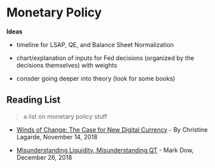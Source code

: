 # Monetary Policy

**Ideas**
* timeline for LSAP, QE, and Balance Sheet Normalization
* chart/explanation of inputs for Fed decisions (organized by the decisions themselves) with weights

* consder going deeper into theory (look for some books)

## Reading List
> a list on monetary policy stuff

* [Winds of Change: The Case for New Digital Currency](https://www.imf.org/en/News/Articles/2018/11/13/sp111418-winds-of-change-the-case-for-new-digital-currency) - By Christine Lagarde, November 14, 2018

* [Misunderstanding Liquidity, Misunderstanding QT](https://behavioralmacro.com/misunderstanding-liquidity-and-qt/) - Mark Dow, December 26, 2018